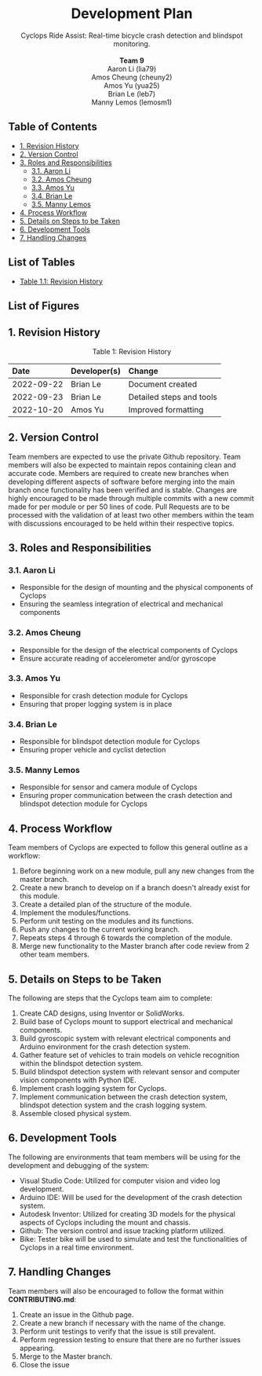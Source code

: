 <div align="center">

# Development Plan <!-- omit in toc -->
Cyclops Ride Assist: Real-time bicycle crash detection and blindspot monitoring.<br/>  
__Team 9__  
Aaron Li (lia79)  
Amos Cheung (cheuny2)  
Amos Yu (yua25)  
Brian Le (leb7)  
Manny Lemos (lemosm1)  

</div>

## Table of Contents <!-- omit in toc -->
- [1. Revision History](#1-revision-history)
- [2. Version Control](#2-version-control)
- [3. Roles and Responsibilities](#3-roles-and-responsibilities)
	- [3.1. Aaron Li](#31-aaron-li)
	- [3.2. Amos Cheung](#32-amos-cheung)
	- [3.3. Amos Yu](#33-amos-yu)
	- [3.4. Brian Le](#34-brian-le)
	- [3.5. Manny Lemos](#35-manny-lemos)
- [4. Process Workflow](#4-process-workflow)
- [5. Details on Steps to be Taken](#5-details-on-steps-to-be-taken)
- [6. Development Tools](#6-development-tools)
- [7. Handling Changes](#7-handling-changes)

## List of Tables <!-- omit in toc -->
- [Table 1.1: Revision History](#rh)

## List of Figures <!-- omit in toc -->

## 1. Revision History
<div align="center">

<p id="rh">Table 1: Revision History</p>

| Date | Developer(s) | Change |
|:--|:--|:--|
| 2022-09-22 | Brian Le | Document created |
| 2022-09-23 | Brian Le | Detailed steps and tools |
| 2022-10-20 | Amos Yu | Improved formatting |

</div>

## 2. Version Control

Team members are expected to use the private Github repository. Team members will also be expected to maintain repos containing clean and accurate code. Members are required to create new branches when developing different aspects of software before merging into the main branch once functionality has been verified and is stable. Changes are highly encouraged to be made through multiple commits with a new commit made for per module or per 50 lines of code. Pull Requests are to be processed with the validation of at least two other members within the team with discussions encouraged to be held within their respective topics.

## 3. Roles and Responsibilities

### 3.1. Aaron Li

- Responsible for the design of mounting and the physical components of Cyclops
- Ensuring the seamless integration of electrical and mechanical components

### 3.2. Amos Cheung

- Responsible for the design of the electrical components of Cyclops
- Ensure accurate reading of accelerometer and/or gyroscope 

### 3.3. Amos Yu

- Responsible for crash detection module for Cyclops
- Ensuring that proper logging system is in place

### 3.4. Brian Le

- Responsible for blindspot detection module for Cyclops
- Ensuring proper vehicle and cyclist detection

### 3.5. Manny Lemos

- Responsible for sensor and camera module of Cyclops
- Ensuring proper communication between the crash detection and blindspot detection module for Cyclops


## 4. Process Workflow

Team members of Cyclops are expected to follow this general outline as a workflow:

 1. Before beginning work on a new module, pull any new changes from the master branch.
 2. Create a new branch to develop on if a branch doesn't already exist for this module.
 3. Create a detailed plan of the structure of the module. 
 4. Implement the modules/functions.
 5. Perform unit testing on the modules and its functions.
 6. Push any changes to the current working branch.
 7. Repeats steps 4 through 6 towards the completion of the module.
 8. Merge new functionality to the Master branch after code review from 2 other team members.

## 5. Details on Steps to be Taken

The following are steps that the Cyclops team aim to complete:

 1. Create CAD designs, using Inventor or SolidWorks.
 2. Build base of Cyclops mount to support electrical and mechanical components.
 3. Build gyroscopic system with relevant electrical components and Arduino environment for the crash detection system.
 4. Gather feature set of vehicles to train models on vehicle recognition within the blindspot detection system. 
 5. Build blindspot detection system with relevant sensor and computer vision components with Python IDE.
 6. Implement crash logging system for Cyclops.
 7. Implement communication between the crash detection system, blindspot detection system and the crash logging system.
 8. Assemble closed physical system.

## 6. Development Tools

The following are environments that team members will be using for the development and debugging of the system:

 - Visual Studio Code: Utilized for computer vision and video log development.
 - Arduino IDE: Will be used for the development of the crash detection system.
 - Autodesk Inventor: Utilized for creating 3D models for the physical aspects of Cyclops including the mount and chassis. 
 - Github: The version control and issue tracking platform utilized. 
 - Bike: Tester bike will be used to simulate and test the functionalities of Cyclops in a real time environment.

## 7. Handling Changes

Team members will also be encouraged to follow the format within **CONTRIBUTING.md**:

 1. Create an issue in the Github page.
 2. Create a new branch if necessary with the name of the change. 
 3. Perform unit testings to verify that the issue is still prevalent.
 4. Perform regression testing to ensure that there are no further issues appearing.
 5. Merge to the Master branch.
 6. Close the issue


